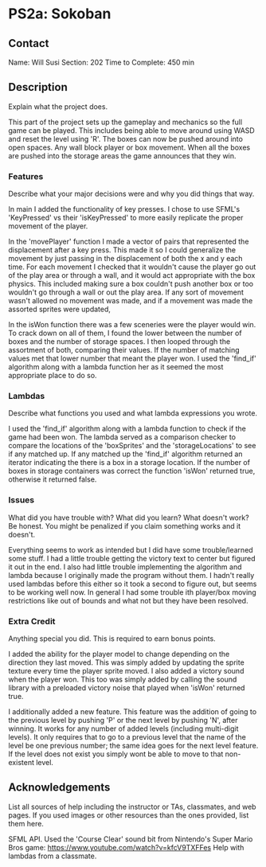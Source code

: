 # PS2a: Sokoban

## Contact
Name: Will Susi
Section: 202
Time to Complete: 450 min

## Description
Explain what the project does.

This part of the project sets up the gameplay and mechanics so the full game can be played. This includes being able to move around using WASD and reset the level using 'R'. The boxes can now be pushed around into open spaces. Any wall block player or box movement. When all the boxes are pushed into the storage areas the game announces that they win.

### Features
Describe what your major decisions were and why you did things that way.

In main I added the functionality of key presses. I chose to use SFML's 'KeyPressed' vs their 'isKeyPressed' to more easily replicate the proper movement of the player. 

In the 'movePlayer' function I made a vector of pairs that represented the displacement after a key press. This made it so I could generalize the movement by just passing in the displacement of both the x and y each time. For each movement I checked that it wouldn't cause the player go out of the play area or through a wall, and it would act appropriate with the box physics. This included making sure a box couldn't push another box or too wouldn't go through a wall or out the play area. If any sort of movement wasn't allowed no movement was made, and if a movement was made the assorted sprites were updated,

In the isWon function there was a few sceneries were the player would win. To crack down on all of them, I found the lower between the number of boxes and the number of storage spaces. I then looped through the assortment of both, comparing their values. If the number of matching values met that lower number that meant the player won. I used the 'find_if' algorithm along with a lambda function her as it seemed the most appropriate place to do so.

### Lambdas
Describe what <algorithm> functions you used and what lambda expressions you wrote.

I used the 'find_if' algorithm along with a lambda function to check if the game had been won. The lambda served as a comparison checker to compare the locations of the 'boxSprites' and the 'storageLocations' to see if any matched up. If any matched up the 'find_if' algorithm returned an iterator indicating the there is a box in a storage location. If the number of boxes in storage containers was correct the function 'isWon' returned true, otherwise it returned false.

### Issues
What did you have trouble with?  What did you learn?  What doesn't work?  Be honest.  You might be penalized if you claim something works and it doesn't.

Everything seems to work as intended but I did have some trouble/learned some stuff. I had a little trouble getting the victory text to center but figured it out in the end. I also had little trouble implementing the algorithm and lambda because I originally made the program without them. I hadn't really used lambdas before this either so it took a second to figure out, but seems to be working well now. In general I had some trouble ith player/box moving restrictions like out of bounds and what not but they have been resolved.

### Extra Credit
Anything special you did. This is required to earn bonus points.

I added the ability for the player model to change depending on the direction they last moved. This was simply added by updating the sprite texture every time the player sprite moved. I also added a victory sound when the player won. This too was simply added by calling the sound library with a preloaded victory noise that played when 'isWon' returned true.

I additionally added a new feature. This feature was the addition of going to the previous level by pushing 'P' or the next level by pushing 'N', after winning. It works for any number of added levels (including multi-digit levels). It only requires that to go to a previous level that the name of the level be one previous number; the same idea goes for the next level feature. If the level does not exist you simply wont be able to move to that non-existent level.


## Acknowledgements
List all sources of help including the instructor or TAs, classmates, and web pages.
If you used images or other resources than the ones provided, list them here.

SFML API.
Used the 'Course Clear' sound bit from Nintendo's Super Mario Bros game: https://www.youtube.com/watch?v=kfcV9TXFFes
Help with lambdas from a classmate.
